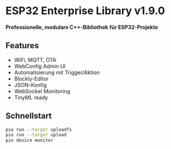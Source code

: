# ESP32 Enterprise Library v1.9.0

**Professionelle, modulare C++-Bibliothek für ESP32-Projekte**

## Features
- WiFi, MQTT, OTA
- WebConfig Admin UI
- Automatisierung mit Trigger/Aktion
- Blockly-Editor
- JSON-Konfig
- WebSocket Monitoring
- TinyML ready

## Schnellstart

```bash
pio run --target uploadfs
pio run --target upload
pio device monitor
```

